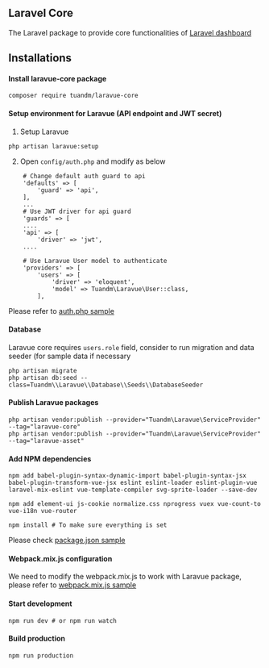 ## Laravel Core
The Laravel package to provide core functionalities of [Laravel dashboard](https://laravue.dev)

## Installations
#### Install laravue-core package

```
composer require tuandm/laravue-core
```
#### Setup environment for Laravue (API endpoint and JWT secret)

1. Setup Laravue
```
php artisan laravue:setup
```

2. Open `config/auth.php` and modify as below

```
    # Change default auth guard to api
    'defaults' => [
        'guard' => 'api',
    ],
    ...
    # Use JWT driver for api guard
    'guards' => [
    ....
    'api' => [
        'driver' => 'jwt',
    ....
    
    # Use Laravue User model to authenticate
    'providers' => [
        'users' => [
            'driver' => 'eloquent',
            'model' => Tuandm\Laravue\User::class,
        ],
``` 
Please refer to [auth.php sample](https://github.com/tuandm/laravue-core/tree/master/src/config/auth.php.sample)

#### Database
Laravue core requires `users.role` field, consider to run migration and data seeder (for sample data if necessary

```
php artisan migrate
php artisan db:seed --class=Tuandm\\Laravue\\Database\\Seeds\\DatabaseSeeder
```

#### Publish Laravue packages

```
php artisan vendor:publish --provider="Tuandm\Laravue\ServiceProvider" --tag="laravue-core"
php artisan vendor:publish --provider="Tuandm\Laravue\ServiceProvider" --tag="laravue-asset"
```

#### Add NPM dependencies
```
npm add babel-plugin-syntax-dynamic-import babel-plugin-syntax-jsx babel-plugin-transform-vue-jsx eslint eslint-loader eslint-plugin-vue laravel-mix-eslint vue-template-compiler svg-sprite-loader --save-dev

npm add element-ui js-cookie normalize.css nprogress vuex vue-count-to vue-i18n vue-router 

npm install # To make sure everything is set
```

Please check [package.json sample](https://github.com/tuandm/laravue-core/tree/master/package.json.sample)

#### Webpack.mix.js configuration
We need to modify the webpack.mix.js to work with Laravue package, please refer to [webpack.mix.js sample](https://github.com/tuandm/laravue-core/tree/master/webpack.mix.js.sample)

#### Start development

```
npm run dev # or npm run watch
```

#### Build production

```
npm run production
```
